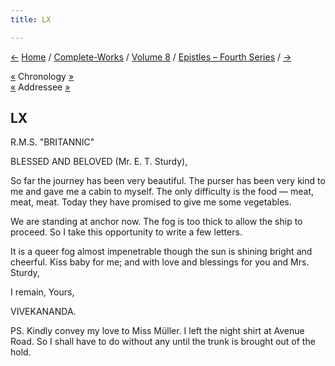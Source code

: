 ```yaml
---
title: LX

---
```

<div>

[←](059_friend.htm) [Home](../../../index.htm) /
[Complete-Works](../../complete_works.htm) / [Volume
8](../volume_8_contents.htm) / [Epistles – Fourth
Series](epistles_fourth_series_contents.htm) / [→](061_friend.htm)

  

[«](059_friend.htm) Chronology
[»](../../volume_6/epistles_second_series/085_akhandananda.htm)  
[«](059_friend.htm) Addressee [»](061_friend.htm)

## LX

R.M.S. "BRITANNIC"

BLESSED AND BELOVED (Mr. E. T. Sturdy),

So far the journey has been very beautiful. The purser has been very
kind to me and gave me a cabin to myself. The only difficulty is the
food — meat, meat, meat. Today they have promised to give me some
vegetables.

We are standing at anchor now. The fog is too thick to allow the ship to
proceed. So I take this opportunity to write a few letters.

It is a queer fog almost impenetrable though the sun is shining bright
and cheerful. Kiss baby for me; and with love and blessings for you and
Mrs. Sturdy, 

I remain, Yours,

VIVEKANANDA.

  
PS. Kindly convey my love to Miss Müller. I left the night shirt at
Avenue Road. So I shall have to do without any until the trunk is
brought out of the hold.

</div>
